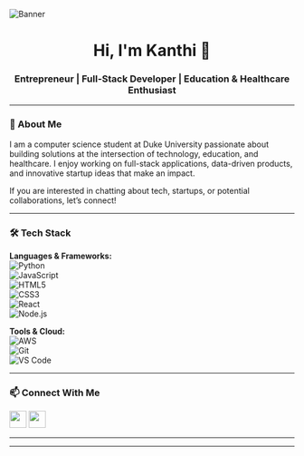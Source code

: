 <!-- Banner -->
![Banner](https://your-image-url-here.com/banner.png)

<h1 align="center">Hi, I'm Kanthi 👋</h1>

<h3 align="center">Entrepreneur | Full-Stack Developer | Education & Healthcare Enthusiast</h3>

---

### 🚀 About Me
I am a computer science student at Duke University passionate about building solutions at the intersection of technology, education, and healthcare. I enjoy working on full-stack applications, data-driven products, and innovative startup ideas that make an impact.  

If you are interested in chatting about tech, startups, or potential collaborations, let’s connect!  

---

### 🛠 Tech Stack
**Languages & Frameworks:**  
![Python](https://img.shields.io/badge/Python-3776AB?logo=python&logoColor=white)  
![JavaScript](https://img.shields.io/badge/JavaScript-F7DF1E?logo=javascript&logoColor=black)  
![HTML5](https://img.shields.io/badge/HTML5-E34F26?logo=html5&logoColor=white)  
![CSS3](https://img.shields.io/badge/CSS3-1572B6?logo=css3&logoColor=white)  
![React](https://img.shields.io/badge/React-20232A?logo=react&logoColor=61DAFB)  
![Node.js](https://img.shields.io/badge/Node.js-339933?logo=node.js&logoColor=white)  

**Tools & Cloud:**  
![AWS](https://img.shields.io/badge/AWS-232F3E?logo=amazon-aws&logoColor=white)  
![Git](https://img.shields.io/badge/Git-F05032?logo=git&logoColor=white)  
![VS Code](https://img.shields.io/badge/VS%20Code-007ACC?logo=visual-studio-code&logoColor=white)  

---

### 📫 Connect With Me
<a href="mailto:youremail@example.com"><img src="https://img.icons8.com/ios-filled/50/000000/new-post.png" width="30"/></a>
<a href="https://www.linkedin.com/in/your-linkedin-username"><img src="https://img.icons8.com/ios-filled/50/000000/linkedin.png" width="30"/></a>

---


---

<!--
**kanthipm/kanthipm** is a ✨ _special_ ✨ repository because its `README.md` (this file) appears on your GitHub profile.

Here are some ideas to get you started:


- 🔭 I’m currently working on ...
- 🌱 I’m currently learning ...
- 👯 I’m looking to collaborate on ...
- 🤔 I’m looking for help with ...
- 💬 Ask me about ...
- 📫 How to reach me: ...
- 😄 Pronouns: ...
- ⚡ Fun fact: ...
-->
